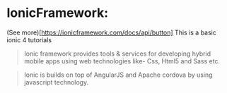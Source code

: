 # IonicFramework:
(See more)[https://ionicframework.com/docs/api/button]
This is a basic ionic 4 tutorials
>Ionic framework provides tools & services for developing hybrid mobile apps using web technologies like- Css, Html5 and Sass etc.

>Ionic is builds on top of AngularJS and Apache cordova by using javascript technology.
